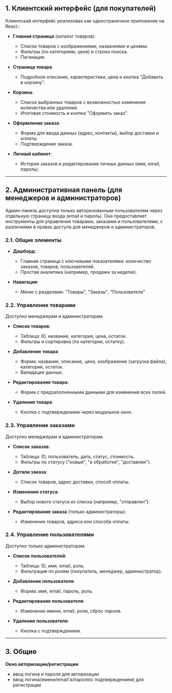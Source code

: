 ## 1. Клиентский интерфейс (для покупателей)

Клиентский интерфейс реализован как одностраничное приложение на React.:
- **Главная страница** (каталог товаров):
    - Список товаров с изображениями, названиями и ценами.
    - Фильтры (по категориям, цене) и строка поиска.
    - Пагинация.

- **Страница товара**:
    - Подробное описание, характеристики, цена и кнопка "Добавить в корзину".

- **Корзина**:
    - Список выбранных товаров с возможностью изменения количества или удаления.
    - Итоговая стоимость и кнопка "Оформить заказ".

- **Оформление заказа**:
    - Форма для ввода данных (адрес, контакты), выбор доставки и оплаты.
    - Подтверждение заказа.

- **Личный кабинет**:
    - История заказов и редактирование личных данных (имя, email, пароль).


---

## 2. Административная панель (для менеджеров и администраторов)

Админ-панель доступна только авторизованным пользователям через отдельную страницу входа (email и пароль). Она предоставляет инструменты для управления товарами, заказами и пользователями, с различиями в правах доступа для менеджеров и администраторов.

### 2.1. Общие элементы
- **Дашборд**:
    - Главная страница с ключевыми показателями: количество заказов, товаров, пользователей.
    - Простая аналитика (например, продажи за неделю).

- **Навигация**:
    - Меню с разделами: "Товары", "Заказы", "Пользователи" 


### 2.2. Управление товарами
Доступно менеджерам и администраторам.
- **Список товаров**:
    - Таблица: ID, название, категория, цена, остаток.
    - Фильтры и сортировка (по категории, остатку).

- **Добавление товара**:
    - Форма: название, описание, цена, изображение (загрузка файла), категория, остаток.
    - Валидация данных.

- **Редактирование товара**:
    - Форма с предзаполненными данными для изменения всех полей.
        
- **Удаление товара**:
    - Кнопка с подтверждением через модальное окно.


### 2.3. Управление заказами
Доступно менеджерам и администраторам.
- **Список заказов**:
    - Таблица: ID, пользователь, дата, статус, стоимость.
    - Фильтры по статусу ("новый", "в обработке", "доставлен").

- **Детали заказа**:
    - Список товаров, адрес доставки, способ оплаты.

- **Изменение статуса**:
    - Выбор нового статуса из списка (например, "отправлен").

- **Редактирование заказа** (только администраторы):
    - Изменение товаров, адреса или способа оплаты.

### 2.4. Управление пользователями
Доступно только администраторам.
- **Список пользователей**:
    - Таблица: ID, имя, email, роль.
    - Фильтрация по ролям (покупатель, менеджер, администратор).

- **Добавление пользователя**:
    - Форма: имя, email, пароль, роль.

- **Редактирование пользователя**:
    - Изменение имени, email, роли, сброс пароля.

- **Удаление пользователя**:
    - Кнопка с подтверждением.

---

## 3. Общие
**Окно авторизации/регистрации**
- ввод логина и пароля для авторизации
- ввод логина/имени/email'а/пароля(с подтверждением) для регистрации